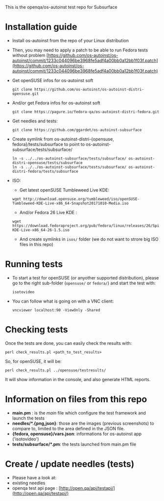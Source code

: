This is the openqa/os-autoinst test repo for Subsurface

# Installation guide

- Install os-autoinst from the repo of your Linux distribution
- Then, you may need to apply a patch to be able to run Fedora tests without problem
[https://github.com/os-autoinst/os-autoinst/commit/1233c044096be3968fe5adf4a00bb0a12bb1f03f.patch](https://github.com/os-autoinst/os-autoinst/commit/1233c044096be3968fe5adf4a00bb0a12bb1f03f.patch)

- Get openSUSE infos for os-autoinst soft

  ```
  git clone https://github.com/os-autoinst/os-autoinst-distri-opensuse.git
  ```

- And/or get Fedora infos for os-autoinst soft

  ```
  git clone https://pagure.io/fedora-qa/os-autoinst-distri-fedora.git
  ```

- Get needles and tests:

  ```
  git clone https://github.com/ggardet/os-autoinst-subsurface
  ```

- Create symlink from os-autoinst-distri-{opensuse, fedora}/tests/subsurface to point to os-autoinst-subsurface/tests/subsurface/ 

  ```
  ln -s ../../os-autoinst-subsurface/tests/subsurface/ os-autoinst-distri-opensuse/tests/subsurface 
  ln -s ../../os-autoinst-subsurface/tests/subsurface/ os-autoinst-distri-fedora/tests/subsurface
  ```


- ISO:
  - Get latest openSUSE Tumbleweed Live KDE:
  ```
  wget http://download.opensuse.org/tumbleweed/iso/openSUSE-Tumbleweed-KDE-Live-x86_64-Snapshot20171010-Media.iso
  ```
  - And/or Fedora 26 Live KDE :
  ```
  wget https://download.fedoraproject.org/pub/fedora/linux/releases/26/Spins/x86_64/iso/Fedora-KDE-Live-x86_64-26-1.5.iso
  ```
  - And create symlinks in `isos/` folder (we do not want to strore big ISO files in this repo)



# Running tests

- To start a test for openSUSE (or anyother supported distribution), please go to the right sub-folder (`opensuse/` or `fedora/`) and start the test with:
  ```
  isotovideo
  ```

- You can follow what is going on with a VNC client:
  ```
  vncviewer localhost:90 -ViewOnly -Shared
  ```

# Checking tests

Once the tests are done, you can easily check the results with:

  ```
  perl check_results.pl <path_to_test_results>
  ```

So, for openSUSE, it will be:

  ```
  perl check_results.pl ../opensuse/testresults/
  ```

It will show information in the console, and also generate HTML reports.


# Information on files from this repo

- **main.pm** : is the *main* file which configure the test framework and launch the tests
- **needles/*.{png,json}**: those are the images (previous screenshots) to compare to, limited to the area defined in the JSON file.
- **{fedora, opensuse}/vars.json**: informations for os-autoinst app ('isotovideo')
- **tests/subsurface/*.pm**: the tests launched from main.pm file


# Create / update needles (tests) 

- Please have a look at: 
 - existing needles
 - openqa test api page : [http://open.qa/api/testapi/](http://open.qa/api/testapi/)
